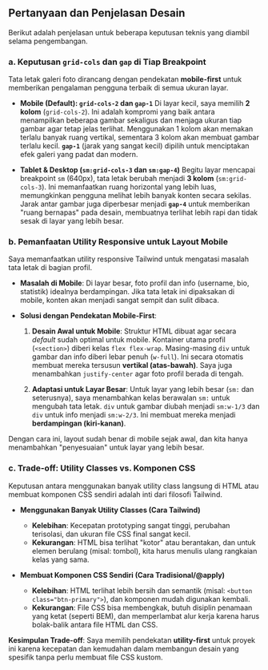 ## Pertanyaan dan Penjelasan Desain

Berikut adalah penjelasan untuk beberapa keputusan teknis yang diambil selama pengembangan.

### a. Keputusan `grid-cols` dan `gap` di Tiap Breakpoint

Tata letak galeri foto dirancang dengan pendekatan **mobile-first** untuk memberikan pengalaman pengguna terbaik di semua ukuran layar.

* **Mobile (Default): `grid-cols-2` dan `gap-1`**
    Di layar kecil, saya memilih **2 kolom** (`grid-cols-2`). Ini adalah kompromi yang baik antara menampilkan beberapa gambar sekaligus dan menjaga ukuran tiap gambar agar tetap jelas terlihat. Menggunakan 1 kolom akan memakan terlalu banyak ruang vertikal, sementara 3 kolom akan membuat gambar terlalu kecil. **`gap-1`** (jarak yang sangat kecil) dipilih untuk menciptakan efek galeri yang padat dan modern.

* **Tablet & Desktop (`sm:grid-cols-3` dan `sm:gap-4`)**
    Begitu layar mencapai breakpoint `sm` (640px), tata letak berubah menjadi **3 kolom** (`sm:grid-cols-3`). Ini memanfaatkan ruang horizontal yang lebih luas, memungkinkan pengguna melihat lebih banyak konten secara sekilas. Jarak antar gambar juga diperbesar menjadi **`gap-4`** untuk memberikan "ruang bernapas" pada desain, membuatnya terlihat lebih rapi dan tidak sesak di layar yang lebih besar.

### b. Pemanfaatan Utility Responsive untuk Layout Mobile

Saya memanfaatkan utility responsive Tailwind untuk mengatasi masalah tata letak di bagian profil.

* **Masalah di Mobile**: Di layar besar, foto profil dan info (username, bio, statistik) idealnya berdampingan. Jika tata letak ini dipaksakan di mobile, konten akan menjadi sangat sempit dan sulit dibaca.

* **Solusi dengan Pendekatan Mobile-First**:
    1.  **Desain Awal untuk Mobile**: Struktur HTML dibuat agar secara *default* sudah optimal untuk mobile. Kontainer utama profil (`<section>`) diberi kelas `flex flex-wrap`. Masing-masing `div` untuk gambar dan info diberi lebar penuh (`w-full`). Ini secara otomatis membuat mereka tersusun **vertikal (atas-bawah)**. Saya juga menambahkan `justify-center` agar foto profil berada di tengah.

    2.  **Adaptasi untuk Layar Besar**: Untuk layar yang lebih besar (`sm:` dan seterusnya), saya menambahkan kelas berawalan `sm:` untuk mengubah tata letak. `div` untuk gambar diubah menjadi `sm:w-1/3` dan `div` untuk info menjadi `sm:w-2/3`. Ini membuat mereka menjadi **berdampingan (kiri-kanan)**.

Dengan cara ini, layout sudah benar di mobile sejak awal, dan kita hanya menambahkan "penyesuaian" untuk layar yang lebih besar.

### c. Trade-off: Utility Classes vs. Komponen CSS

Keputusan antara menggunakan banyak utility class langsung di HTML atau membuat komponen CSS sendiri adalah inti dari filosofi Tailwind.

* **Menggunakan Banyak Utility Classes (Cara Tailwind)**
    * **Kelebihan**: Kecepatan prototyping sangat tinggi, perubahan terisolasi, dan ukuran file CSS final sangat kecil.
    * **Kekurangan**: HTML bisa terlihat "kotor" atau berantakan, dan untuk elemen berulang (misal: tombol), kita harus menulis ulang rangkaian kelas yang sama.

* **Membuat Komponen CSS Sendiri (Cara Tradisional/@apply)**
    * **Kelebihan**: HTML terlihat lebih bersih dan semantik (misal: `<button class="btn-primary">`), dan komponen mudah digunakan kembali.
    * **Kekurangan**: File CSS bisa membengkak, butuh disiplin penamaan yang ketat (seperti BEM), dan memperlambat alur kerja karena harus bolak-balik antara file HTML dan CSS.

**Kesimpulan Trade-off**: Saya memilih pendekatan **utility-first** untuk proyek ini karena kecepatan dan kemudahan dalam membangun desain yang spesifik tanpa perlu membuat file CSS kustom.
